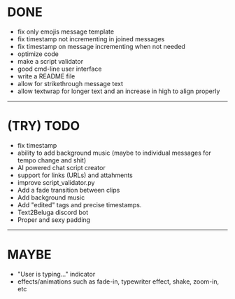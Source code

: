 # DONE
- fix only emojis message template
- fix timestamp not incrementing in joined messages
- fix timestamp on message incrementing when not needed
- optimize code
- make a script validator
- good cmd-line user interface
- write a README file
- allow for strikethrough message text
- allow textwrap for longer text and an increase in high to align properly

----------------------------------------------------

# (TRY) TODO
- fix timestamp
- ability to add background music (maybe to individual messages for tempo change and shit)
- AI powered chat script creator
- support for links (URLs) and attahments
- improve script_validator.py
- Add a fade transition between clips
- Add background music
- Add "edited" tags and precise timestamps.
- Text2Beluga discord bot
- Proper and sexy padding

----------------------------------------------------

# MAYBE
- "User is typing..." indicator
- effects/animations such as fade-in, typewriter effect, shake, zoom-in, etc